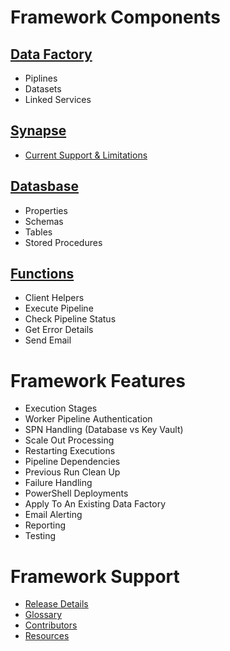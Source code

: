 
# Framework Components

## [Data Factory](/ADF.procfwk/datafactory)
* Piplines
* Datasets
* Linked Services

## [Synapse](/ADF.procfwk/synapse)
* [Current Support & Limitations](https://mrpaulandrew.com/2020/06/03/adf-procfwk-and-azure-synapse-orchestrate-preview-and-limitations/)

## [Datasbase](/ADF.procfwk/database)
* Properties
* Schemas
* Tables
* Stored Procedures



## [Functions](/ADF.procfwk/functions)
* Client Helpers
* Execute Pipeline
* Check Pipeline Status
* Get Error Details
* Send Email

# Framework Features
* Execution Stages
* Worker Pipeline Authentication
* SPN Handling (Database vs Key Vault)
* Scale Out Processing
* Restarting Executions
* Pipeline Dependencies
* Previous Run Clean Up
* Failure Handling
* PowerShell Deployments
* Apply To An Existing Data Factory
* Email Alerting
* Reporting
* Testing

# Framework Support
* [Release Details](/ADF.procfwk/releasedetails)
* [Glossary](/ADF.procfwk/glossary)
* [Contributors](/ADF.procfwk/contributors)
* [Resources](/ADF.procfwk/resources)
